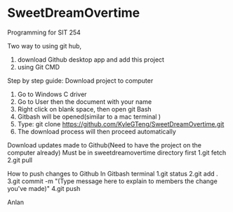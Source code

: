 # SweetDreamOvertime
Programming for SIT 254

Two way to using git hub, 
1. download Github desktop app and add this project
2. using Git CMD 


Step by step guide:
Download project to computer
1. Go to Windows C driver
2. Go to User then the document with your name
3. Right click on blank space, then open git Bash
4. Gitbash will be opened(similar to a mac terminal ) 
5. Type: git clone https://github.com/KyleGTeng/SweetDreamOvertime.git
6. The download  process will then proceed automatically

Download updates made to Github(Need to have the project on the computer already)
Must be in sweetdreamovertime directory first
1.git fetch
2.git pull

How to push changes to Github
In Gitbash terminal
1.git status
2.git add .
3.git commit -m "(Type message here to explain to members the change you've made)"
4.git push

Anlan
